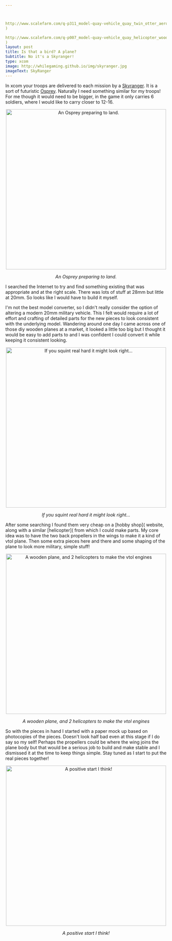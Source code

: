 ```yaml
---



http://www.scalefarm.com/q-p311_model-quay-vehicle_quay_twin_otter_aeroplane_woodcraft_construction_kit.htm
)

http://www.scalefarm.com/q-p007_model-quay-vehicle_quay_helicopter_woodcraft_construction_kit.htm
)
layout: post
title: Is that a bird? A plane?
Subtitle: No it's a Skyranger!
type: xcom
image: http://whilegaming.github.io/img/skyranger.jpg
imageText: SkyRanger
---
```


In xcom your troops are delivered to each mission by a [Skyranger](http://ufopaedia.org/index.php/Skyranger_(EU2012)). It
is a sort of futuristic [Osprey](https://en.wikipedia.org/wiki/Bell_Boeing_V-22_Osprey). Naturally I need something similar for
my troops! For me though it would need to be bigger, in the game it only
carries 6 soldiers, where I would like to carry closer to 12-16.

<p align="center">
<a href="http://whilegaming.github.io/img/osprey.jpg"><img src="http://whilegaming.github.io/img/osprey.jpg" alt=" An Osprey preparing to land." width="500"></a>
</p>
<p align="center"><i> An Osprey preparing to land.</i></p>

I searched the Internet to try and find something existing that was
appropriate and at the right scale. There was lots of stuff at 28mm but
little at 20mm. So looks like I would have to build it myself.

I'm not the best model converter, so I didn't really consider the option of
altering a modern 20mm military vehicle. This I felt would require a lot of
effort and crafting of detailed parts for the new pieces to look consistent
with the underlying model. Wandering around one day I came across one of
those diy wooden planes at a market, it looked a little too big but I
thought it would be easy to add parts to and I was confident I could
convert it while keeping it consistent looking.

<p align="center">
<a href="http://whilegaming.github.io/img/toyplane.jpg"><img src="http://whilegaming.github.io/img/toyplane.jpg" alt=" If you squint real hard it might look right..." width="500"></a>
</p>
<p align="center"><i> If you squint real hard it might look right...</i></p>

After some searching I found them very cheap on a [hobby shop]( website,
along with a similar [helicopter]( from which I could make parts. My core
idea was to have the two back propellers in the wings to make it a kind of
vtol plane. Then some extra pieces here and there and some shaping of the
plane to look more military, simple stuff!

<p align="center">
<a href="http://whilegaming.github.io/img/toyparts.JPG"><img src="http://whilegaming.github.io/img/toyparts.JPG" alt=" A wooden plane, and 2 helicopters to make the vtol engines" width="500"></a>
</p>
<p align="center"><i> A wooden plane, and 2 helicopters to make the vtol engines</i></p>

So with the pieces in hand I started with a paper mock up based on
photocopies of the pieces. Doesn't look half bad even at this stage if I do
say so my self! Perhaps the propellers could be where the wing joins the
plane body but that would be a serious job to build and make stable and I
dismissed it at the time to keep things simple. Stay tuned as I start to
put the real pieces together!

<p align="center">
<a href="http://whilegaming.github.io/img/mockup.JPG"><img src="http://whilegaming.github.io/img/mockup.JPG" alt=" A positive start I think!" width="500"></a>
</p>
<p align="center"><i> A positive start I think!</i></p>

